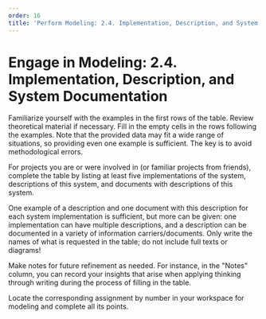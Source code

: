 ```yaml
---
order: 16
title: 'Perform Modeling: 2.4. Implementation, Description, and System Documentation'
---
```


# Engage in Modeling: 2.4. Implementation, Description, and System Documentation

Familiarize yourself with the examples in the first rows of the table. Review theoretical material if necessary. Fill in the empty cells in the rows following the examples. Note that the provided data may fit a wide range of situations, so providing even one example is sufficient. The key is to avoid methodological errors.

For projects you are or were involved in (or familiar projects from friends), complete the table by listing at least five implementations of the system, descriptions of this system, and documents with descriptions of this system.

One example of a description and one document with this description for each system implementation is sufficient, but more can be given: one implementation can have multiple descriptions, and a description can be documented in a variety of information carriers/documents. Only write the names of what is requested in the table; do not include full texts or diagrams!

Make notes for future refinement as needed. For instance, in the "Notes" column, you can record your insights that arise when applying thinking through writing during the process of filling in the table.

Locate the corresponding assignment by number in your workspace for modeling and complete all its points.